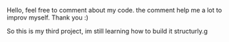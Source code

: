 Hello, feel free to comment about my code. the comment help me a lot to improv myself. Thank you :)

So this is my third project, im still learning how to build it structurly.g